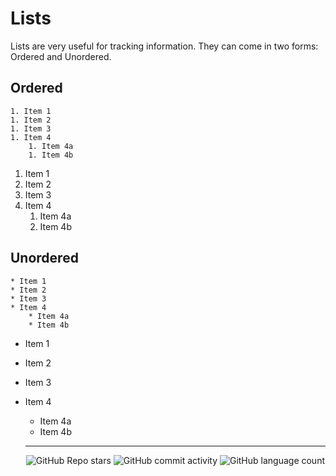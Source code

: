 # Lists

Lists are very useful for tracking information. They can come in two forms: Ordered and Unordered.

## Ordered

```
1. Item 1
1. Item 2
1. Item 3
1. Item 4
    1. Item 4a
    1. Item 4b
```

1. Item 1
1. Item 2
1. Item 3
1. Item 4
    1. Item 4a
    1. Item 4b

## Unordered

```
* Item 1
* Item 2
* Item 3
* Item 4
    * Item 4a
    * Item 4b
```

* Item 1
* Item 2
* Item 3
* Item 4
    * Item 4a
    * Item 4b


    <!-- Footer -->

    ---

    <p align="center">
      <img alt="GitHub Repo stars" src="https://img.shields.io/github/stars/sleepiie/formatting?style=for-the-badge">
      <img alt="GitHub commit activity" src="https://img.shields.io/github/commit-activity/m/sleepiie/formatting?style=for-the-badge">
      <img alt="GitHub language count" src="https://img.shields.io/github/languages/count/sleepiie/formatting?style=for-the-badge">
    </p>
